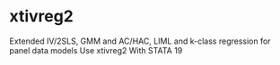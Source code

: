 # xtivreg2
Extended IV/2SLS, GMM and AC/HAC, LIML and k-class regression for panel data models Use xtivreg2 With STATA 19
